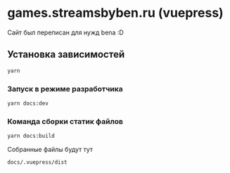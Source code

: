 # games.streamsbyben.ru (vuepress)

Сайт был переписан для нужд bena :D

## Установка зависимостей

```bash
yarn
```

### Запуск в режиме разработчика

```bash
yarn docs:dev
```

### Команда сборки статик файлов

```bash
yarn docs:build
```

Собранные файлы будут тут

`docs/.vuepress/dist`

